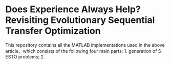 # Does Experience Always Help? Revisiting Evolutionary Sequential Transfer Optimization

This repository contains all the MATLAB implementations used in the above article，which consists of the following four main parts: 1. generation of S-ESTO problems; 2.
